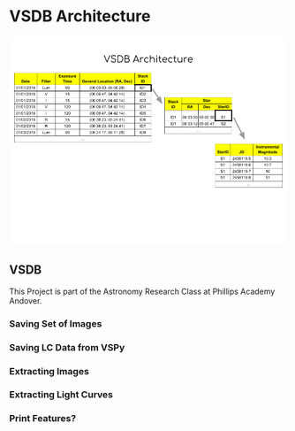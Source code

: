 # **VSDB Architecture**

![db_structure](db_structure.png)

## **VSDB**

This Project is part of the Astronomy Research Class at Phillips Academy Andover.

### **Saving Set of Images**

### **Saving LC Data from VSPy**

### **Extracting Images**

### **Extracting Light Curves**

### **Print Features?**

